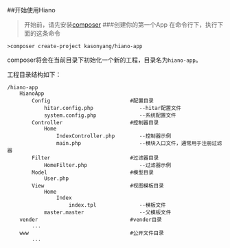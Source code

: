 ##开始使用Hiano
>开始前，请先安装[composer](https://getcomposer.org/)
###创建你的第一个App
在命令行下，执行下面的这条命令

    >composer create-project kasonyang/hiano-app

composer将会在当前目录下初始化一个新的工程，目录名为`hiano-app`。

工程目录结构如下：

    /hiano-app
        HianoApp
            Config                          #配置目录
                hitar.config.php               --hitar配置文件
                system.config.php              --系统配置文件
            Controller                      #控制器目录
                Home
                    IndexController.php        --控制器示例
                    main.php                   --模块入口文件，通常用于注册过滤器
            Filter                          #过滤器目录
                HomeFilter.php                 --过滤器示例
            Model                           #模型目录
                User.php                       
            View                            #视图模板目录
                Home
                    Index
                        index.tpl              --模板文件
                master.master                  --父模板文件
        vender                              #vender目录
            ...
        www                                 #公开文件目录
            ...


